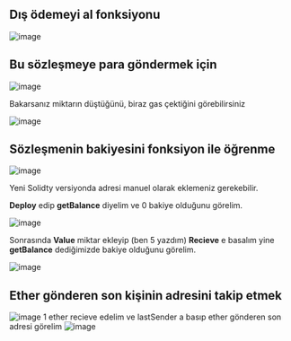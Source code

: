 Dış ödemeyi al fonksiyonu
--

![image](https://user-images.githubusercontent.com/68228757/148381595-856dc9c8-eb9c-45b5-858d-89df69ef88d5.png)

Bu sözleşmeye para göndermek için
--

![image](https://user-images.githubusercontent.com/68228757/148382393-c6b74ce1-9a0a-41e9-8b6c-ff386b7bb006.png)

Bakarsanız miktarın düştüğünü, biraz gas çektiğini görebilirsiniz 

![image](https://user-images.githubusercontent.com/68228757/148383211-f62235a8-f00d-421a-81ae-0d20f2708568.png)

Sözleşmenin bakiyesini fonksiyon ile öğrenme
--
![image](https://user-images.githubusercontent.com/68228757/148386293-b21a40fc-c330-4a14-bd8a-a35e8f1e1ef1.png)

Yeni Solidty versiyonda adresi manuel olarak eklemeniz gerekebilir.

**Deploy** edip **getBalance** diyelim ve 0 bakiye olduğunu görelim.

![image](https://user-images.githubusercontent.com/68228757/148386930-5f9d2dda-7482-4051-8006-bdee3d58075a.png)

Sonrasında **Value** miktar ekleyip (ben 5 yazdım) **Recieve** e basalım yine **getBalance** dediğimizde bakiye olduğunu görelim.

![image](https://user-images.githubusercontent.com/68228757/148387729-dd170aed-153c-404e-b1a2-03b4b1e52a21.png)


Ether gönderen son kişinin adresini takip etmek
--
![image](https://user-images.githubusercontent.com/68228757/148391811-0b4adbaa-ef68-4dcc-92ce-b3c7f81fee5a.png)
1 ether recieve edelim ve lastSender a basıp ether gönderen son adresi görelim
![image](https://user-images.githubusercontent.com/68228757/148392015-6f142c74-606b-4274-acca-cf0866727e8b.png)
